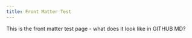 ```yaml
---
title: Front Matter Test
---
```


This is the front matter test page - what does it look like in GITHUB MD?
